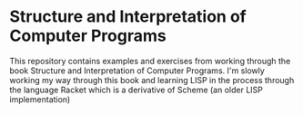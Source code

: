 # Structure and Interpretation of Computer Programs

This repository contains examples and exercises from working through the book Structure and Interpretation of Computer Programs. I'm slowly working my way through this book and learning LISP in the process through the language Racket which is a derivative of Scheme (an older LISP implementation)
